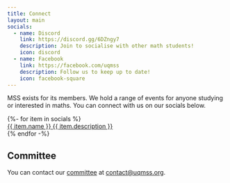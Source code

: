```yaml
---
title: Connect
layout: main
socials: 
  - name: Discord
    link: https://discord.gg/6DZngy7
    description: Join to socialise with other math students!
    icon: discord
  - name: Facebook
    link: https://facebook.com/uqmss
    description: Follow us to keep up to date!
    icon: facebook-square
---
```


MSS exists for its members. We hold a range of events for anyone studying or interested in maths. You can connect with us on our socials below.

<div class="flex flex-wrap justify-center left-0 w-screen">
{%- for item in socials %}
  <a href="{{ item.link }}" class="w-1/3 md:w-1/4 lg:w-1/6 mx-4 overflow-hidden bg-white rounded-lg shadow-lg !no-underline">
  	<div class="text-8xl text-center p-10 text-mss-blue">
		<i class="fab fa-{{ item.icon }} w-full text-[100px]"></i>
	</div>
    <div class="py-5 text-center">
      <span class="block text-2xl font-bold text-gray-800">{{ item.name }}</span>
      <span class="text-sm text-gray-700">{{ item.description }}</span>
    </div>
  </a>
{% endfor -%}
</div>

## Committee

You can contact our [committee](/exec) at [contact@uqmss.org](mailto:contact@uqmss.org). 


